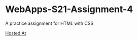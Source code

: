 # WebApps-S21-Assignment-4
A practice assignment for HTML with CSS

<a href="https://44-563-web-apps-s21.github.io/webapps-s21-assignment-4-yaswantS542297/play.html">Hosted At</a>